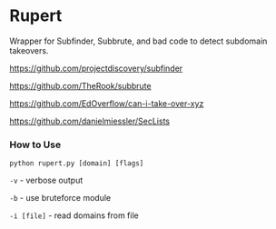 # Rupert
Wrapper for Subfinder, Subbrute, and bad code to detect subdomain takeovers.

https://github.com/projectdiscovery/subfinder

https://github.com/TheRook/subbrute

https://github.com/EdOverflow/can-i-take-over-xyz

https://github.com/danielmiessler/SecLists


### How to Use
`python rupert.py [domain] [flags]`


`-v`        - verbose output

`-b`        - use bruteforce module


`-i [file]` - read domains from file
